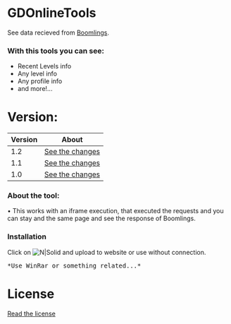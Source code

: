 # GDOnlineTools

See data recieved from [Boomlings](http://www.boomlings.com).

### With this tools you can see:

  - Recent Levels info
  - Any level info
  - Any profile info
  - and more!...

# Version:
| Version | About |
| ------ | ------ |
| 1.2 | [See the changes](/versions/1.2.txt) |
| 1.1 | [See the changes](/versions/1.1.txt) |
| 1.0 | [See the changes](/versions/1.0.txt) |

### About the tool:
&#8226; This works with an iframe execution, that executed the requests and you can stay and the same page and see the response of Boomlings.

### Installation

Click on ![N|Solid](https://i.imgur.com/REtKl3w.png) and upload to website or use without connection.
<pre>
*Use WinRar or something related...*
</pre>

# License
[Read the license](/LICENSE)


